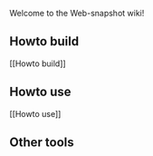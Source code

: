 Welcome to the Web-snapshot wiki!

## Howto build

[[Howto build]]

## Howto use

[[Howto use]]

## Other tools